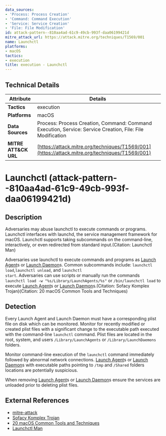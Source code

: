 ```yaml
---
data_sources:
- 'Process: Process Creation'
- 'Command: Command Execution'
- 'Service: Service Creation'
- 'File: File Modification'
id: attack-pattern--810aa4ad-61c9-49cb-993f-daa06199421d
mitre_attack_url: https://attack.mitre.org/techniques/T1569/001
name: Launchctl
platforms:
- macOS
tactics:
- execution
title: execution - Launchctl
---
```


## Technical Details

| Attribute | Details |
|-----------|----------|
| **Tactics** | execution |
| **Platforms** | macOS |
| **Data Sources** | Process: Process Creation, Command: Command Execution, Service: Service Creation, File: File Modification |
| **MITRE ATT&CK URL** | [https://attack.mitre.org/techniques/T1569/001](https://attack.mitre.org/techniques/T1569/001) |

# Launchctl (attack-pattern--810aa4ad-61c9-49cb-993f-daa06199421d)

## Description
Adversaries may abuse launchctl to execute commands or programs. Launchctl interfaces with launchd, the service management framework for macOS. Launchctl supports taking subcommands on the command-line, interactively, or even redirected from standard input.(Citation: Launchctl Man)

Adversaries use launchctl to execute commands and programs as [Launch Agent](https://attack.mitre.org/techniques/T1543/001)s or [Launch Daemon](https://attack.mitre.org/techniques/T1543/004)s. Common subcommands include: <code>launchctl load</code>,<code>launchctl unload</code>, and <code>launchctl start</code>. Adversaries can use scripts or manually run the commands <code>launchctl load -w "%s/Library/LaunchAgents/%s"</code> or <code>/bin/launchctl load</code> to execute [Launch Agent](https://attack.mitre.org/techniques/T1543/001)s or [Launch Daemon](https://attack.mitre.org/techniques/T1543/004)s.(Citation: Sofacy Komplex Trojan)(Citation: 20 macOS Common Tools and Techniques)


## Detection
Every Launch Agent and Launch Daemon must have a corresponding plist file on disk which can be monitored. Monitor for recently modified or created plist files with a significant change to the executable path executed with the command-line <code>launchctl</code> command. Plist files are located in the root, system, and users <code>/Library/LaunchAgents</code> or <code>/Library/LaunchDaemons</code> folders. 

Monitor command-line execution of the <code>launchctl</code> command immediately followed by abnormal network connections. [Launch Agent](https://attack.mitre.org/techniques/T1543/001)s or [Launch Daemon](https://attack.mitre.org/techniques/T1543/004)s with executable paths pointing to <code>/tmp</code> and <code>/Shared</code> folders locations are potentially suspicious. 

When removing [Launch Agent](https://attack.mitre.org/techniques/T1543/001)s or [Launch Daemon](https://attack.mitre.org/techniques/T1543/004)s ensure the services are unloaded prior to deleting plist files.

## External References
- [mitre-attack](https://attack.mitre.org/techniques/T1569/001)
- [Sofacy Komplex Trojan](https://researchcenter.paloaltonetworks.com/2016/09/unit42-sofacys-komplex-os-x-trojan/)
- [20 macOS Common Tools and Techniques](https://labs.sentinelone.com/20-common-tools-techniques-used-by-macos-threat-actors-malware/)
- [Launchctl Man](https://ss64.com/osx/launchctl.html)
